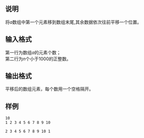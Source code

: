 <h2>说明</h2>

将$a$数组中第一个元素移到数组末尾&#44;其余数据依次往前平移一个位置。
<h2>输入格式</h2>

第一行为数组$a$的元素个数；<br>第二行为$n$个小于$1000$的正整数。

<h2>输出格式</h2>

平移后的数组元素，每个数用一个空格隔开。

<h2>样例</h2>
<pre><code class="language-input1">10
1 2 3 4 5 6 7 8 9 10</code></pre><pre><code class="language-output1">2 3 4 5 6 7 8 9 10 1
</code></pre>
